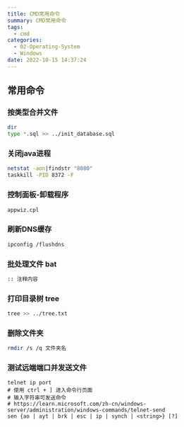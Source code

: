 ```yaml
---
title: CMD常用命令
summary: CMD常用命令
tags:
  - cmd
categories:
  - 02-Operating-System
  - Windows
date: 2022-10-15 14:37:24
---
```


## 常用命令

### 按类型合并文件

```bash
dir
type *.sql >> ../init_database.sql
```

### 关闭java进程

```bash
netstat -aon|findstr "8080"
taskkill -PID 8372 -F
```

### 控制面板-卸载程序

```bash
appwiz.cpl
```

### 刷新DNS缓存

``` bash
ipconfig /flushdns
```

### 批处理文件 bat

```bash
:: 注释内容
```

### 打印目录树 tree

```bash
tree >> ../tree.txt
```

### 删除文件夹

```bash
rmdir /s /q 文件夹名
```

### 测试远端端口并发送文件

```shell
telnet ip port
# 使用 ctrl + ] 进入命令行页面
# 输入字符串可发送命令
# https://learn.microsoft.com/zh-cn/windows-server/administration/windows-commands/telnet-send
sen {ao | ayt | brk | esc | ip | synch | <string>} [?]
```
